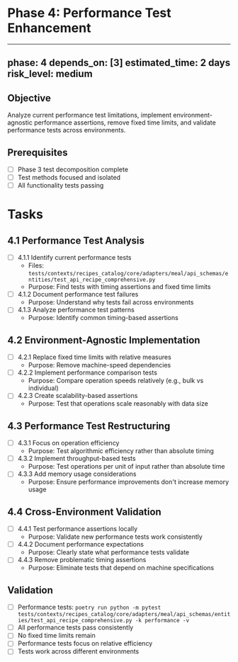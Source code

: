 # Phase 4: Performance Test Enhancement

---
phase: 4
depends_on: [3]
estimated_time: 2 days
risk_level: medium
---

## Objective
Analyze current performance test limitations, implement environment-agnostic performance assertions, remove fixed time limits, and validate performance tests across environments.

## Prerequisites
- [ ] Phase 3 test decomposition complete
- [ ] Test methods focused and isolated
- [ ] All functionality tests passing

# Tasks

## 4.1 Performance Test Analysis
- [ ] 4.1.1 Identify current performance tests
  - Files: `tests/contexts/recipes_catalog/core/adapters/meal/api_schemas/entities/test_api_recipe_comprehensive.py`
  - Purpose: Find tests with timing assertions and fixed time limits
- [ ] 4.1.2 Document performance test failures
  - Purpose: Understand why tests fail across environments
- [ ] 4.1.3 Analyze performance test patterns
  - Purpose: Identify common timing-based assertions

## 4.2 Environment-Agnostic Implementation
- [ ] 4.2.1 Replace fixed time limits with relative measures
  - Purpose: Remove machine-speed dependencies
- [ ] 4.2.2 Implement performance comparison tests
  - Purpose: Compare operation speeds relatively (e.g., bulk vs individual)
- [ ] 4.2.3 Create scalability-based assertions
  - Purpose: Test that operations scale reasonably with data size

## 4.3 Performance Test Restructuring
- [ ] 4.3.1 Focus on operation efficiency
  - Purpose: Test algorithmic efficiency rather than absolute timing
- [ ] 4.3.2 Implement throughput-based tests
  - Purpose: Test operations per unit of input rather than absolute time
- [ ] 4.3.3 Add memory usage considerations
  - Purpose: Ensure performance improvements don't increase memory usage

## 4.4 Cross-Environment Validation
- [ ] 4.4.1 Test performance assertions locally
  - Purpose: Validate new performance tests work consistently
- [ ] 4.4.2 Document performance expectations
  - Purpose: Clearly state what performance tests validate
- [ ] 4.4.3 Remove problematic timing assertions
  - Purpose: Eliminate tests that depend on machine specifications

## Validation
- [ ] Performance tests: `poetry run python -m pytest tests/contexts/recipes_catalog/core/adapters/meal/api_schemas/entities/test_api_recipe_comprehensive.py -k performance -v`
- [ ] All performance tests pass consistently
- [ ] No fixed time limits remain
- [ ] Performance tests focus on relative efficiency
- [ ] Tests work across different environments 
